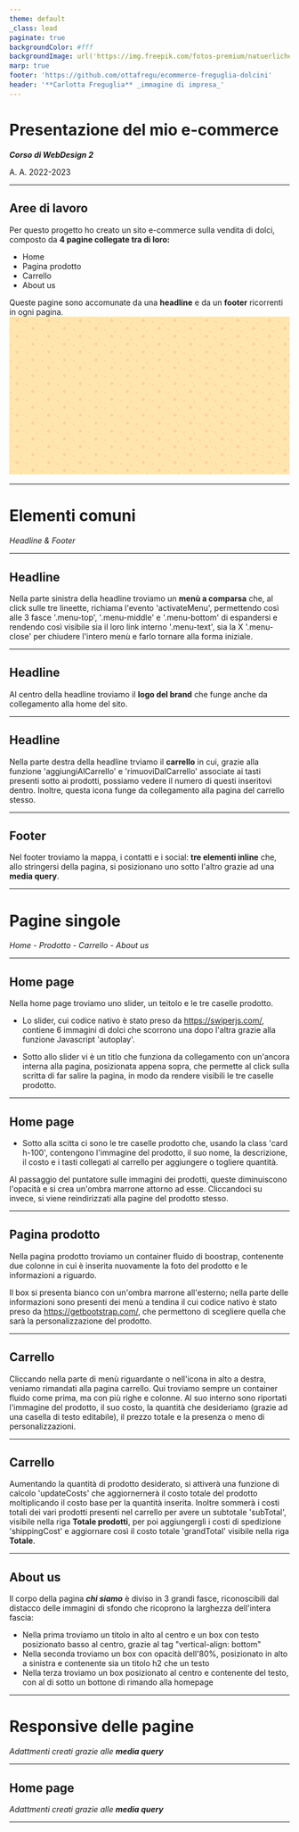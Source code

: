 ```yaml
---
theme: default
_class: lead
paginate: true
backgroundColor: #fff
backgroundImage: url('https://img.freepik.com/fotos-premium/natuerlicher-quadratischer-weisser-hintergrund_476151-596.jpg')
marp: true
footer: 'https://github.com/ottafregu/ecommerce-freguglia-dolcini'
header: '**Carlotta Freguglia** _immagine di impresa_'
---
```


# Presentazione del mio e-commerce

_**Corso di WebDesign 2**_

A. A. 2022-2023


<!-- _paginate: false -->
<!-- _footer: "" -->
<!-- style: "
img[alt~='center'] {
  display: block;
  margin: 0 auto;
}

header{
  font-family: 'DM Serif Display', serif;
}
" -->

---

## Aree di lavoro

Per questo progetto ho creato un sito e-commerce sulla vendita di dolci, composto da
**4 pagine collegate tra di loro:** 
- Home
- Pagina prodotto
- Carrello
- About us

Queste pagine sono accomunate da una **headline** e da un **footer** ricorrenti in ogni pagina.
![gatto h:50px ](/img/sfondosito.png)


---

# Elementi comuni

_Headline & Footer_

---

## Headline

Nella parte sinistra della headline troviamo un **menù a comparsa** che, al click sulle tre lineette, richiama l'evento 'activateMenu', permettendo così alle 3 fasce '.menu-top', '.menu-middle' e '.menu-bottom' di espandersi e rendendo così visibile sia il loro link interno '.menu-text', sia la X '.menu-close' per chiudere l'intero menù e farlo tornare alla forma iniziale.

---

## Headline

Al centro della headline troviamo il **logo del brand** che funge anche da collegamento alla home del sito.

---

## Headline

Nella parte destra della headline trviamo il **carrello** in cui, grazie alla funzione 'aggiungiAlCarrello' e 'rimuoviDalCarrello' associate ai tasti presenti sotto ai prodotti, possiamo vedere il numero di questi inseritovi dentro.
Inoltre, questa icona funge da collegamento alla pagina del carrello stesso.

---

## Footer

Nel footer troviamo la mappa, i contatti e i social: **tre elementi inline** che, allo stringersi della pagina, si posizionano uno sotto l'altro grazie ad una **media query**.

---

# Pagine singole

_Home - Prodotto - Carrello - About us_

---

## Home page

Nella home page troviamo uno slider, un teitolo e le tre caselle prodotto.
- Lo slider, cui codice nativo è stato preso da https://swiperjs.com/, contiene 6 immagini di dolci che scorrono una dopo l'altra grazie alla funzione Javascript 'autoplay'.

- Sotto allo slider vi è un titlo che funziona da collegamento con un'ancora interna alla pagina, posizionata appena sopra, che permette al click sulla scritta di far salire la pagina, in modo da rendere visibili le tre caselle prodotto.

---

## Home page

- Sotto alla scitta ci sono le tre caselle prodotto che, usando la class 'card h-100', contengono l'immagine del prodotto, il suo nome, la descrizione, il costo e i tasti collegati al carrello per aggiungere o togliere quantità.

Al passaggio del puntatore sulle immagini dei prodotti, queste diminuiscono l'opacità e si crea un'ombra marrone attorno ad esse. Cliccandoci su invece, si viene reindirizzati alla pagine del prodotto stesso.

---

## Pagina prodotto 

Nella pagina prodotto troviamo un container fluido di boostrap, contenente due colonne in cui è inserita nuovamente la foto del prodotto e le informazioni a riguardo.

Il box si presenta bianco con un'ombra marrone all'esterno; nella parte delle informazioni sono presenti dei menù a tendina il cui codice nativo è stato preso da https://getbootstrap.com/, che permettono di scegliere quella che sarà la personalizzazione del prodotto.

---

## Carrello 

Cliccando nella parte di menù riguardante o nell'icona in alto a destra, veniamo rimandati alla pagina carrello. Qui troviamo sempre un container fluido come prima, ma con più righe e colonne.
Al suo interno sono riportati l'immagine del prodotto, il suo costo, la quantità che desideriamo (grazie ad una casella di testo editabile), il prezzo totale  e la presenza o meno di personalizzazioni.

---

## Carrello

Aumentando la quantità di prodotto desiderato, si attiverà una funzione di calcolo 'updateCosts' che aggiornernerà il costo totale del prodotto moltiplicando il costo base per la quantità inserita.
Inoltre sommerà i costi totali dei vari prodotti presenti nel carrello per avere un subtotale 'subTotal', visibile nella riga **Totale prodotti**, per poi aggiungergli i costi di spedizione 'shippingCost' e aggiornare così il costo totale 'grandTotal' visibile nella riga **Totale**.

---

## About us 

Il corpo della pagina _**chi siamo**_ è diviso in 3 grandi fasce, riconoscibili dal distacco delle immagini di sfondo che ricoprono la larghezza dell'intera fascia:
- Nella prima troviamo un titolo in alto al centro e un box con testo posizionato basso al centro, grazie al tag "vertical-align: bottom"
- Nella seconda troviamo un box con opacità dell'80%, posizionato in alto a sinistra e contenente sia un titolo h2 che un testo
- Nella terza troviamo un box posizionato al centro e contenente del testo, con al di sotto un bottone di rimando alla homepage

---

# Responsive delle pagine

_Adattmenti creati grazie alle **media query**_

---

## Home page

_Adattmenti creati grazie alle **media query**_

---